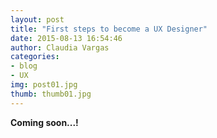 ```yaml
---
layout: post
title: "First steps to become a UX Designer"
date: 2015-08-13 16:54:46
author: Claudia Vargas
categories: 
- blog 
- UX
img: post01.jpg
thumb: thumb01.jpg
---
```


<b> Coming soon...!